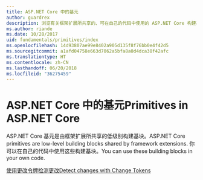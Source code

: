 ```yaml
---
title: ASP.NET Core 中的基元
author: guardrex
description: 浏览有关框架扩展所共享的、可在自己的代码中使用的 ASP.NET Core 构建基块的文章。
ms.author: riande
ms.date: 10/28/2017
uid: fundamentals/primitives/index
ms.openlocfilehash: 14d93807ae99e8402a905d135f8f76bb0e4f42d5
ms.sourcegitcommit: a1afd04758e663d7062a5bfa8a0d4dca38f42afc
ms.translationtype: HT
ms.contentlocale: zh-CN
ms.lasthandoff: 06/20/2018
ms.locfileid: "36275459"
---
```

# <a name="primitives-in-aspnet-core"></a><span data-ttu-id="5d554-103">ASP.NET Core 中的基元</span><span class="sxs-lookup"><span data-stu-id="5d554-103">Primitives in ASP.NET Core</span></span>

<span data-ttu-id="5d554-104">ASP.NET Core 基元是由框架扩展所共享的低级别构建基块。</span><span class="sxs-lookup"><span data-stu-id="5d554-104">ASP.NET Core primitives are low-level building blocks shared by framework extensions.</span></span> <span data-ttu-id="5d554-105">你可以在自己的代码中使用这些构建基块。</span><span class="sxs-lookup"><span data-stu-id="5d554-105">You can use these building blocks in your own code.</span></span>

[<span data-ttu-id="5d554-106">使用更改令牌检测更改</span><span class="sxs-lookup"><span data-stu-id="5d554-106">Detect changes with Change Tokens</span></span>](xref:fundamentals/primitives/change-tokens)
